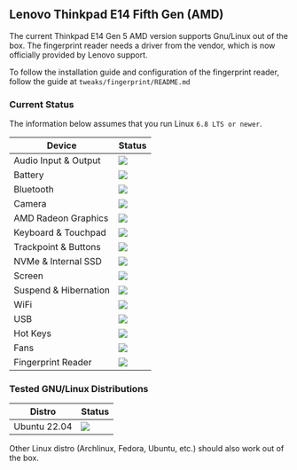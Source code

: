 ## Lenovo Thinkpad E14 Fifth Gen (AMD)

The current Thinkpad E14 Gen 5 AMD version supports Gnu/Linux out of the box. The fingerprint reader needs a driver from the vendor, which is now officially provided by Lenovo support.

To follow the installation guide and configuration of the fingerprint reader, follow the guide at `tweaks/fingerprint/README.md`

### Current Status

The information below assumes that you run Linux `6.8 LTS or newer`.

| Device                      | Status                                    |
| ----------------------------|-------------------------------------------|
| Audio Input & Output        | ![](https://img.shields.io/badge/6th_ryzen-mic_issues-yellow)  |
| Battery                     | ![](https://img.shields.io/badge/6th_ryzen-working-success)  |
| Bluetooth                   | ![](https://img.shields.io/badge/6th_ryzen-working-success)  |
| Camera                      | ![](https://img.shields.io/badge/6th_ryzen-working-success)  |
| AMD Radeon Graphics         | ![](https://img.shields.io/badge/6th_ryzen-working-success)  |
| Keyboard & Touchpad         | ![](https://img.shields.io/badge/6th_ryzen-working-success)  |
| Trackpoint & Buttons        | ![](https://img.shields.io/badge/6th_ryzen-working-success)  |
| NVMe & Internal SSD         | ![](https://img.shields.io/badge/6th_ryzen-working-success)  |
| Screen                      | ![](https://img.shields.io/badge/6th_ryzen-working-success)  |
| Suspend & Hibernation       | ![](https://img.shields.io/badge/6th_ryzen-partially_working-yellow)  |
| WiFi                        | ![](https://img.shields.io/badge/6th_ryzen-working-success)  |
| USB                         | ![](https://img.shields.io/badge/6th_ryzen-working-success)  |
| Hot Keys                    | ![](https://img.shields.io/badge/6th_ryzen-working-success)  |
| Fans                        | ![](https://img.shields.io/badge/6th_ryzen-working-success)  |
| Fingerprint Reader          | ![](https://img.shields.io/badge/6th_ryzen-not_working-red)  |

### Tested GNU/Linux Distributions

| Distro                      | Status                                                      |
| ----------------------------|-------------------------------------------------------------|
| Ubuntu 22.04                | ![](https://img.shields.io/badge/6th_ryzen-working-success) |

Other Linux distro (Archlinux, Fedora, Ubuntu, etc.) should also work out of the box.
